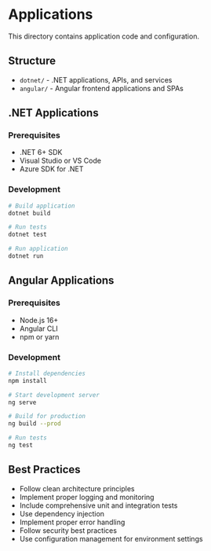 # Applications

This directory contains application code and configuration.

## Structure

- `dotnet/` - .NET applications, APIs, and services
- `angular/` - Angular frontend applications and SPAs

## .NET Applications

### Prerequisites
- .NET 6+ SDK
- Visual Studio or VS Code
- Azure SDK for .NET

### Development
```bash
# Build application
dotnet build

# Run tests
dotnet test

# Run application
dotnet run
```

## Angular Applications

### Prerequisites
- Node.js 16+
- Angular CLI
- npm or yarn

### Development
```bash
# Install dependencies
npm install

# Start development server
ng serve

# Build for production
ng build --prod

# Run tests
ng test
```

## Best Practices

- Follow clean architecture principles
- Implement proper logging and monitoring
- Include comprehensive unit and integration tests
- Use dependency injection
- Implement proper error handling
- Follow security best practices
- Use configuration management for environment settings